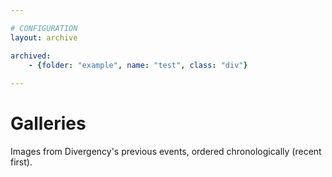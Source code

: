 ```yaml
---

# CONFIGURATION
layout: archive

archived:
    - {folder: "example", name: "test", class: "div"}
    
---
```


# Galleries     
Images from Divergency's previous events, ordered chronologically (recent first).
